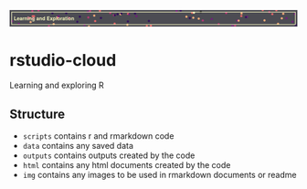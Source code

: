 ![](img/banner.png)

# rstudio-cloud

Learning and exploring R

## Structure

- `scripts` contains r and rmarkdown code
- `data` contains any saved data
- `outputs` contains outputs created by the code
- `html` contains any html documents created by the code
- `img` contains any images to be used in rmarkdown documents or readme